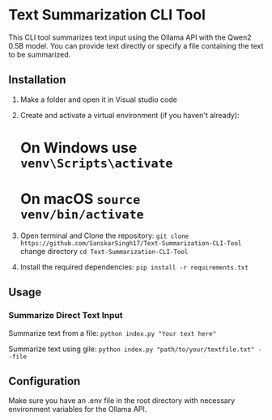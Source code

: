 # Text Summarization CLI Tool

This CLI tool summarizes text input using the Ollama API with the Qwen2 0.5B model. You can provide text directly or specify a file containing the text to be summarized.

## Installation

1. Make a folder and open it in Visual studio code

2. Create and activate a virtual environment (if you haven't already):
    # On Windows use `venv\Scripts\activate`
    # On macOS `source venv/bin/activate` 
  
3. Open terminal and Clone the repository:
    `git clone https://github.com/SanskarSingh17/Text-Summarization-CLI-Tool`
    change directory `cd Text-Summarization-CLI-Tool`

4. Install the required dependencies:
    `pip install -r requirements.txt`


## Usage

### Summarize Direct Text Input

Summarize text from a file: `python index.py "Your text here"`

Summarize text using gile: `python index.py "path/to/your/textfile.txt" --file`

## Configuration
Make sure you have an .env file in the root directory with necessary environment variables for the Ollama API.
